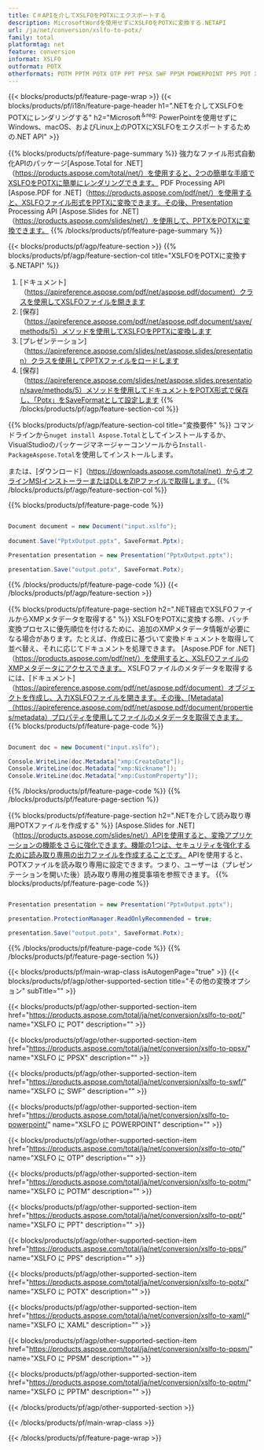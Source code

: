 ```yaml
---
title: C＃APIを介してXSLFOをPOTXにエクスポートする
description: MicrosoftWordを使用せずにXSLFOをPOTXに変換する.NETAPI
url: /ja/net/conversion/xslfo-to-potx/
family: total
platformtag: net
feature: conversion
informat: XSLFO
outformat: POTX
otherformats: POTM PPTM POTX OTP PPT PPSX SWF PPSM POWERPOINT PPS POT XAML
---
```

{{< blocks/products/pf/feature-page-wrap >}}
{{< blocks/products/pf/i18n/feature-page-header h1=".NETを介してXSLFOをPOTXにレンダリングする" h2="Microsoft<sup>＆reg;</sup> PowerPointを使用せずにWindows、macOS、およびLinux上のPOTXにXSLFOをエクスポートするための.NET API" >}}

{{% blocks/products/pf/feature-page-summary %}}
強力なファイル形式自動化APIのパッケージ[Aspose.Total for .NET]（https://products.aspose.com/total/net/）を使用すると、2つの簡単な手順でXSLFOをPOTXに簡単にレンダリングできます。 PDF Processing API [Aspose.PDF for .NET]（https://products.aspose.com/pdf/net/）を使用すると、XSLFOファイル形式をPPTXに変換できます。その後、Presentation Processing API [Aspose.Slides for .NET]（https://products.aspose.com/slides/net/）を使用して、PPTXをPOTXに変換できます。
{{% /blocks/products/pf/feature-page-summary  %}}

{{< blocks/products/pf/agp/feature-section >}}
{{% blocks/products/pf/agp/feature-section-col title="XSLFOをPOTXに変換する.NETAPI" %}}
1. [ドキュメント]（https://apireference.aspose.com/pdf/net/aspose.pdf/document）クラスを使用してXSLFOファイルを開きます
2. [保存]（https://apireference.aspose.com/pdf/net/aspose.pdf.document/save/methods/5）メソッドを使用してXSLFOをPPTXに変換します
3. [プレゼンテーション]（https://apireference.aspose.com/slides/net/aspose.slides/presentation）クラスを使用してPPTXファイルをロードします
4. [保存]（https://apireference.aspose.com/slides/net/aspose.slides.presentation/save/methods/5）メソッドを使用してドキュメントをPOTX形式で保存し、「Potx」をSaveFormatとして設定します
{{% /blocks/products/pf/agp/feature-section-col %}}

{{% blocks/products/pf/agp/feature-section-col title="変換要件" %}}
コマンドラインから```nuget install Aspose.Total```としてインストールするか、VisualStudioのパッケージマネージャーコンソールから```Install-PackageAspose.Total```を使用してインストールします。

または、[ダウンロード]（https://downloads.aspose.com/total/net）からオフラインMSIインストーラーまたはDLLをZIPファイルで取得します。
{{% /blocks/products/pf/agp/feature-section-col %}}

{{% blocks/products/pf/feature-page-code %}}

```cs

Document document = new Document("input.xslfo");
 
document.Save("PptxOutput.pptx", SaveFormat.Pptx); 

Presentation presentation = new Presentation("PptxOutput.pptx");

presentation.Save("output.potx", SaveFormat.Potx);   
```

{{% /blocks/products/pf/feature-page-code %}}
{{< /blocks/products/pf/agp/feature-section >}}

{{% blocks/products/pf/feature-page-section  h2=".NET経由でXSLFOファイルからXMPメタデータを取得する" %}}
XSLFOをPOTXに変換する際、バッチ変換プロセスに優先順位を付けるために、追加のXMPメタデータ情報が必要になる場合があります。たとえば、作成日に基づいて変換ドキュメントを取得して並べ替え、それに応じてドキュメントを処理できます。 [Aspose.PDF for .NET]（https://products.aspose.com/pdf/net/）を使用すると、XSLFOファイルのXMPメタデータにアクセスできます。 XSLFOファイルのメタデータを取得するには、[ドキュメント]（https://apireference.aspose.com/pdf/net/aspose.pdf/document）オブジェクトを作成し、入力XSLFOファイルを開きます。その後、[Metadata]（https://apireference.aspose.com/pdf/net/aspose.pdf/document/properties/metadata）プロパティを使用してファイルのメタデータを取得できます。  
{{% blocks/products/pf/feature-page-code %}}

```cs

Document doc = new Document("input.xslfo");

Console.WriteLine(doc.Metadata["xmp:CreateDate"]);
Console.WriteLine(doc.Metadata["xmp:Nickname"]);
Console.WriteLine(doc.Metadata["xmp:CustomProperty"]);
```

{{% /blocks/products/pf/feature-page-code  %}}
{{% /blocks/products/pf/feature-page-section %}}

{{% blocks/products/pf/feature-page-section  h2=".NETを介して読み取り専用POTXファイルを作成する" %}}
[Aspose.Slides for .NET]（https://products.aspose.com/slides/net/）APIを使用すると、変換アプリケーションの機能をさらに強化できます。機能の1つは、セキュリティを強化するために読み取り専用の出力ファイルを作成することです。 APIを使用すると、POTXファイルを読み取り専用に設定できます。つまり、ユーザーは（プレゼンテーションを開いた後）読み取り専用の推奨事項を参照できます。 
{{% blocks/products/pf/feature-page-code %}}

```cs

Presentation presentation = new Presentation("PptxOutput.pptx");

presentation.ProtectionManager.ReadOnlyRecommended = true;

presentation.Save("output.potx", SaveFormat.Potx);     
```

{{% /blocks/products/pf/feature-page-code  %}}
{{% /blocks/products/pf/feature-page-section %}}

{{< blocks/products/pf/main-wrap-class isAutogenPage="true" >}}
{{< blocks/products/pf/agp/other-supported-section title="その他の変換オプション" subTitle="" >}}

{{< blocks/products/pf/agp/other-supported-section-item href="https://products.aspose.com/total/ja/net/conversion/xslfo-to-pot/" name="XSLFO に POT" description="" >}}

{{< blocks/products/pf/agp/other-supported-section-item href="https://products.aspose.com/total/ja/net/conversion/xslfo-to-ppsx/" name="XSLFO に PPSX" description="" >}}

{{< blocks/products/pf/agp/other-supported-section-item href="https://products.aspose.com/total/ja/net/conversion/xslfo-to-swf/" name="XSLFO に SWF" description="" >}}

{{< blocks/products/pf/agp/other-supported-section-item href="https://products.aspose.com/total/ja/net/conversion/xslfo-to-powerpoint/" name="XSLFO に POWERPOINT" description="" >}}

{{< blocks/products/pf/agp/other-supported-section-item href="https://products.aspose.com/total/ja/net/conversion/xslfo-to-otp/" name="XSLFO に OTP" description="" >}}

{{< blocks/products/pf/agp/other-supported-section-item href="https://products.aspose.com/total/ja/net/conversion/xslfo-to-potm/" name="XSLFO に POTM" description="" >}}

{{< blocks/products/pf/agp/other-supported-section-item href="https://products.aspose.com/total/ja/net/conversion/xslfo-to-ppt/" name="XSLFO に PPT" description="" >}}

{{< blocks/products/pf/agp/other-supported-section-item href="https://products.aspose.com/total/ja/net/conversion/xslfo-to-pps/" name="XSLFO に PPS" description="" >}}

{{< blocks/products/pf/agp/other-supported-section-item href="https://products.aspose.com/total/ja/net/conversion/xslfo-to-potx/" name="XSLFO に POTX" description="" >}}

{{< blocks/products/pf/agp/other-supported-section-item href="https://products.aspose.com/total/ja/net/conversion/xslfo-to-xaml/" name="XSLFO に XAML" description="" >}}

{{< blocks/products/pf/agp/other-supported-section-item href="https://products.aspose.com/total/ja/net/conversion/xslfo-to-ppsm/" name="XSLFO に PPSM" description="" >}}

{{< blocks/products/pf/agp/other-supported-section-item href="https://products.aspose.com/total/ja/net/conversion/xslfo-to-pptm/" name="XSLFO に PPTM" description="" >}}



{{< /blocks/products/pf/agp/other-supported-section >}}

{{< /blocks/products/pf/main-wrap-class >}}

{{< /blocks/products/pf/feature-page-wrap >}}